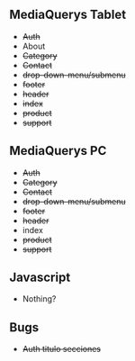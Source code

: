 ## MediaQuerys Tablet
* ~~Auth~~
* About
* ~~Category~~
* ~~Contact~~
* ~~drop-down-menu/submenu~~
* ~~footer~~
* ~~header~~
* ~~index~~
* ~~product~~
* ~~support~~


## MediaQuerys PC

* ~~Auth~~
* ~~Category~~
* ~~Contact~~
* ~~drop-down-menu/submenu~~
* ~~footer~~
* ~~header~~
* index
* ~~product~~
* ~~support~~

## Javascript

 * Nothing?


## Bugs

 * ~~Auth titulo secciones~~
 